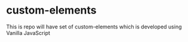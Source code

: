 # custom-elements
This is repo will have set of custom-elements which is developed using Vanilla JavaScript
